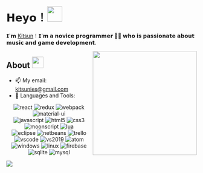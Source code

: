 # 𝗛𝗲𝘆𝗼！<img src="http://25.media.tumblr.com/tumblr_m19ay5UfaL1qzl9pho1_400.gif" width=40> 

𝗜'𝗺 [Kitsun](https://github.com/kitsunies)！𝗜'𝗺 𝗮 𝗻𝗼𝘃𝗶𝗰𝗲 𝗽𝗿𝗼𝗴𝗿𝗮𝗺𝗺𝗲𝗿 👨‍💻 𝘄𝗵𝗼 𝗶𝘀 𝗽𝗮𝘀𝘀𝗶𝗼𝗻𝗮𝘁𝗲 𝗮𝗯𝗼𝘂𝘁 𝗺𝘂𝘀𝗶𝗰 𝗮𝗻𝗱 𝗴𝗮𝗺𝗲 𝗱𝗲𝘃𝗲𝗹𝗼𝗽𝗺𝗲𝗻𝘁.

<img align="right" width="275px" src="https://i.vgy.me/BascUy.png">

## About <img src="http://25.media.tumblr.com/tumblr_m1gcei3AGf1qzl9pho1_250.gif" width=30>

<!-- - 👨‍💻 My Portfolio: URL -->
- 📫 My email: kitsunies@gmail.com
- 🌱 Languages and Tools: 
<p align="center">
  <img alt="react" src="https://img.shields.io/badge/React-61DAFB?style=flat-square&logo=React&logoColor=white">
  <img alt="redux" src="https://img.shields.io/badge/Redux-764ABC?style=flat-square&logo=Redux&logoColor=white">
  <img alt="webpack" src="https://img.shields.io/badge/-Webpack-%232C3A42?style=flat-square&logo=webpack&logoColor=white">
  <img alt="material-ui" src="https://img.shields.io/badge/Material--UI-0081CB?style=flat-square&logo=Material-UI&logoColor=white">
  <br/>
  
  <img alt="javascript" src="https://img.shields.io/badge/JavaScript-F7DF1E?style=flat-square&logo=javascript&logoColor=white">
  <img alt="html5" src="https://img.shields.io/badge/Html5-E34F26?style=flat-square&logo=HTML5&logoColor=white">
  <img alt="css3" src="https://img.shields.io/badge/CSS3-1572B6?style=flat-square&logo=CSS3&logoColor=white">
  <img alt="moonscript" src="https://img.shields.io/badge/MoonScript-825794?style=flat-square&logo=insomnia&logoColor=white">
  <img alt="lua" src="https://img.shields.io/badge/Lua-2C2D72?style=flat-square&logo=lua">
  <br/>

  <img alt="eclipse" src="https://img.shields.io/badge/Eclipse-2C2255?style=flat-square&logo=Eclipse%20IDE">
  <img alt="netbeans" src="https://img.shields.io/badge/NetBeans-1B6AC6?style=flat-square&logo=Apache%20NetBeans%20IDE">
  <img alt="trello" src="https://img.shields.io/badge/Trello-0079BF?style=flat-square&logo=Trello">
  <img alt="vscode" src="https://img.shields.io/badge/VScode-007ACC?style=flat-square&logo=visual%20studio%20code">
  <img alt="vs2019" src="https://img.shields.io/badge/VS2019-5C2D91?style=flat-square&logo=visual%20studio">
  <img alt="atom" src="https://img.shields.io/badge/Atom-66595C?style=flat-square&logo=Atom">
  <br/>

  <img alt="windows" src="https://img.shields.io/badge/Windows-0078D6?style=flat-square&logo=windows&logoColor=white">
  <img alt="linux" src="https://img.shields.io/badge/Linux-FCC624?style=flat-square&logo=linux&logoColor=black">
  <img alt="firebase" src="https://img.shields.io/badge/Firebase-FFCA28?style=flat-square&logo=Firebase&logoColor=white">
  <img alt="sqlite" src="https://img.shields.io/badge/SQLite-DC382D?style=flat-square&logo=sqlite&logoColor=white">
  <img alt="mysql" src="https://img.shields.io/badge/MySQL-4479A1?style=flat-square&logo=mysql&logoColor=white">
  <br/>
</p>

<img src="https://github-readme-stats.vercel.app/api?username=kitsunies&show_icons=true&hide_border=true">
